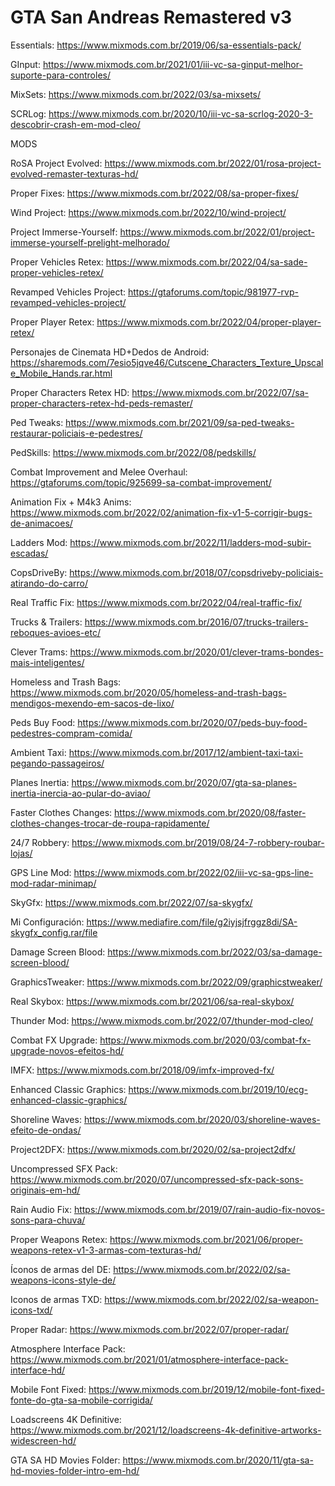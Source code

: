 # GTA San Andreas Remastered v3

Essentials: https://www.mixmods.com.br/2019/06/sa-essentials-pack/

GInput: https://www.mixmods.com.br/2021/01/iii-vc-sa-ginput-melhor-suporte-para-controles/

MixSets: https://www.mixmods.com.br/2022/03/sa-mixsets/

SCRLog: https://www.mixmods.com.br/2020/10/iii-vc-sa-scrlog-2020-3-descobrir-crash-em-mod-cleo/

MODS

RoSA Project Evolved: https://www.mixmods.com.br/2022/01/rosa-project-evolved-remaster-texturas-hd/

Proper Fixes: https://www.mixmods.com.br/2022/08/sa-proper-fixes/

Wind Project: https://www.mixmods.com.br/2022/10/wind-project/

Project Immerse-Yourself: https://www.mixmods.com.br/2022/01/project-immerse-yourself-prelight-melhorado/

Proper Vehicles Retex: https://www.mixmods.com.br/2022/04/sa-sade-proper-vehicles-retex/

Revamped Vehicles Project: https://gtaforums.com/topic/981977-rvp-revamped-vehicles-project/

Proper Player Retex: https://www.mixmods.com.br/2022/04/proper-player-retex/

Personajes de Cinemata HD+Dedos de Android: https://sharemods.com/7esio5jqve46/Cutscene_Characters_Texture_Upscale_Mobile_Hands.rar.html

Proper Characters Retex HD: https://www.mixmods.com.br/2022/07/sa-proper-characters-retex-hd-peds-remaster/

Ped Tweaks: https://www.mixmods.com.br/2021/09/sa-ped-tweaks-restaurar-policiais-e-pedestres/

PedSkills: https://www.mixmods.com.br/2022/08/pedskills/

Combat Improvement and Melee Overhaul: https://gtaforums.com/topic/925699-sa-combat-improvement/

Animation Fix + M4k3 Anims: https://www.mixmods.com.br/2022/02/animation-fix-v1-5-corrigir-bugs-de-animacoes/

Ladders Mod: https://www.mixmods.com.br/2022/11/ladders-mod-subir-escadas/

CopsDriveBy: https://www.mixmods.com.br/2018/07/copsdriveby-policiais-atirando-do-carro/

Real Traffic Fix: https://www.mixmods.com.br/2022/04/real-traffic-fix/

Trucks & Trailers: https://www.mixmods.com.br/2016/07/trucks-trailers-reboques-avioes-etc/

Clever Trams: https://www.mixmods.com.br/2020/01/clever-trams-bondes-mais-inteligentes/

Homeless and Trash Bags: https://www.mixmods.com.br/2020/05/homeless-and-trash-bags-mendigos-mexendo-em-sacos-de-lixo/

Peds Buy Food: https://www.mixmods.com.br/2020/07/peds-buy-food-pedestres-compram-comida/

Ambient Taxi: https://www.mixmods.com.br/2017/12/ambient-taxi-taxi-pegando-passageiros/

Planes Inertia: https://www.mixmods.com.br/2020/07/gta-sa-planes-inertia-inercia-ao-pular-do-aviao/

Faster Clothes Changes: https://www.mixmods.com.br/2020/08/faster-clothes-changes-trocar-de-roupa-rapidamente/

24/7 Robbery: https://www.mixmods.com.br/2019/08/24-7-robbery-roubar-lojas/

GPS Line Mod: https://www.mixmods.com.br/2022/02/iii-vc-sa-gps-line-mod-radar-minimap/

SkyGfx: https://www.mixmods.com.br/2022/07/sa-skygfx/

Mi Configuración: https://www.mediafire.com/file/g2iyjsjfrggz8di/SA-skygfx_config.rar/file

Damage Screen Blood: https://www.mixmods.com.br/2022/03/sa-damage-screen-blood/

GraphicsTweaker: https://www.mixmods.com.br/2022/09/graphicstweaker/

Real Skybox: https://www.mixmods.com.br/2021/06/sa-real-skybox/

Thunder Mod: https://www.mixmods.com.br/2022/07/thunder-mod-cleo/

Combat FX Upgrade: https://www.mixmods.com.br/2020/03/combat-fx-upgrade-novos-efeitos-hd/

IMFX: https://www.mixmods.com.br/2018/09/imfx-improved-fx/

Enhanced Classic Graphics: https://www.mixmods.com.br/2019/10/ecg-enhanced-classic-graphics/

Shoreline Waves: https://www.mixmods.com.br/2020/03/shoreline-waves-efeito-de-ondas/

Project2DFX: https://www.mixmods.com.br/2020/02/sa-project2dfx/

Uncompressed SFX Pack: https://www.mixmods.com.br/2020/07/uncompressed-sfx-pack-sons-originais-em-hd/

Rain Audio Fix: https://www.mixmods.com.br/2019/07/rain-audio-fix-novos-sons-para-chuva/

Proper Weapons Retex: https://www.mixmods.com.br/2021/06/proper-weapons-retex-v1-3-armas-com-texturas-hd/

Íconos de armas del DE: https://www.mixmods.com.br/2022/02/sa-weapons-icons-style-de/

Iconos de armas TXD: https://www.mixmods.com.br/2022/02/sa-weapon-icons-txd/

Proper Radar: https://www.mixmods.com.br/2022/07/proper-radar/

Atmosphere Interface Pack: https://www.mixmods.com.br/2021/01/atmosphere-interface-pack-interface-hd/

Mobile Font Fixed: https://www.mixmods.com.br/2019/12/mobile-font-fixed-fonte-do-gta-sa-mobile-corrigida/

Loadscreens 4K Definitive: https://www.mixmods.com.br/2021/12/loadscreens-4k-definitive-artworks-widescreen-hd/

GTA SA HD Movies Folder: https://www.mixmods.com.br/2020/11/gta-sa-hd-movies-folder-intro-em-hd/
